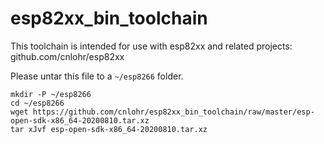 # esp82xx_bin_toolchain

This toolchain is intended for use with esp82xx and related projects: github.com/cnlohr/esp82xx

Please untar this file to a `~/esp8266` folder.

```
mkdir -P ~/esp8266
cd ~/esp8266
wget https://github.com/cnlohr/esp82xx_bin_toolchain/raw/master/esp-open-sdk-x86_64-20200810.tar.xz
tar xJvf esp-open-sdk-x86_64-20200810.tar.xz
```

